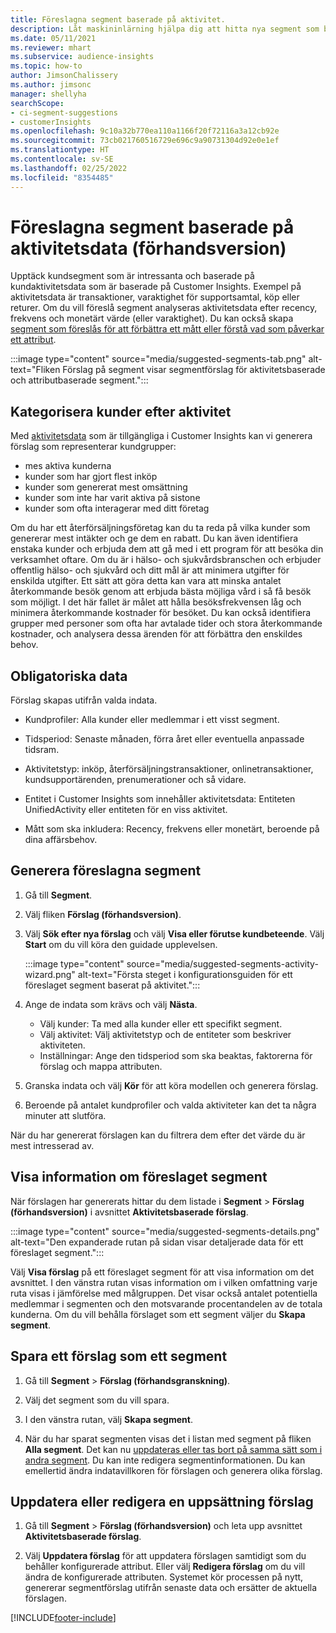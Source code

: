```yaml
---
title: Föreslagna segment baserade på aktivitet.
description: Låt maskininlärning hjälpa dig att hitta nya segment som bygger på kundaktiviteter.
ms.date: 05/11/2021
ms.reviewer: mhart
ms.subservice: audience-insights
ms.topic: how-to
author: JimsonChalissery
ms.author: jimsonc
manager: shellyha
searchScope:
- ci-segment-suggestions
- customerInsights
ms.openlocfilehash: 9c10a32b770ea110a1166f20f72116a3a12cb92e
ms.sourcegitcommit: 73cb021760516729e696c9a90731304d92e0e1ef
ms.translationtype: HT
ms.contentlocale: sv-SE
ms.lasthandoff: 02/25/2022
ms.locfileid: "8354485"
---
```

# <a name="suggested-segments-based-on-activity-data-preview"></a>Föreslagna segment baserade på aktivitetsdata (förhandsversion)

Upptäck kundsegment som är intressanta och baserade på kundaktivitetsdata som är baserade på Customer Insights. Exempel på aktivitetsdata är transaktioner, varaktighet för supportsamtal, köp eller returer. Om du vill föreslå segment analyseras aktivitetsdata efter recency, frekvens och monetärt värde (eller varaktighet). Du kan också skapa [segment som föreslås för att förbättra ett mått eller förstå vad som påverkar ett attribut](suggested-segments.md).

:::image type="content" source="media/suggested-segments-tab.png" alt-text="Fliken Förslag på segment visar segmentförslag för aktivitetsbaserade och attributbaserade segment.":::

## <a name="categorize-customers-by-activity"></a>Kategorisera kunder efter aktivitet

Med [aktivitetsdata](activities.md) som är tillgängliga i Customer Insights kan vi generera förslag som representerar kundgrupper:

- mes aktiva kunderna 
- kunder som har gjort flest inköp 
- kunder som genererat mest omsättning 
- kunder som inte har varit aktiva på sistone 
- kunder som ofta interagerar med ditt företag  

Om du har ett återförsäljningsföretag kan du ta reda på vilka kunder som genererar mest intäkter och ge dem en rabatt. Du kan även identifiera enstaka kunder och erbjuda dem att gå med i ett program för att besöka din verksamhet oftare.
Om du är i hälso- och sjukvårdsbranschen och erbjuder offentlig hälso- och sjukvård och ditt mål är att minimera utgifter för enskilda utgifter. Ett sätt att göra detta kan vara att minska antalet återkommande besök genom att erbjuda bästa möjliga vård i så få besök som möjligt. I det här fallet är målet att hålla besöksfrekvensen låg och minimera återkommande kostnader för besöket. Du kan också identifiera grupper med personer som ofta har avtalade tider och stora återkommande kostnader, och analysera dessa ärenden för att förbättra den enskildes behov. 

## <a name="required-data"></a>Obligatoriska data

Förslag skapas utifrån valda indata. 

- Kundprofiler: Alla kunder eller medlemmar i ett visst segment. 

- Tidsperiod: Senaste månaden, förra året eller eventuella anpassade tidsram.

- Aktivitetstyp: inköp, återförsäljningstransaktioner, onlinetransaktioner, kundsupportärenden, prenumerationer och så vidare.  

- Entitet i Customer Insights som innehåller aktivitetsdata: Entiteten UnifiedActivity eller entiteten för en viss aktivitet. 

- Mått som ska inkludera: Recency, frekvens eller monetärt, beroende på dina affärsbehov.

## <a name="generate-suggested-segments"></a>Generera föreslagna segment

1. Gå till **Segment**.

1. Välj fliken **Förslag (förhandsversion)**.

1. Välj **Sök efter nya förslag** och välj **Visa eller förutse kundbeteende**. Välj **Start** om du vill köra den guidade upplevelsen.

   :::image type="content" source="media/suggested-segments-activity-wizard.png" alt-text="Första steget i konfigurationsguiden för ett föreslaget segment baserat på aktivitet.":::

1. Ange de indata som krävs och välj **Nästa**.

   - Välj kunder: Ta med alla kunder eller ett specifikt segment.
   - Välj aktivitet: Välj aktivitetstyp och de entiteter som beskriver aktiviteten.
   - Inställningar: Ange den tidsperiod som ska beaktas, faktorerna för förslag och mappa attributen.

1. Granska indata och välj **Kör** för att köra modellen och generera förslag.

1. Beroende på antalet kundprofiler och valda aktiviteter kan det ta några minuter att slutföra. 

När du har genererat förslagen kan du filtrera dem efter det värde du är mest intresserad av. 

## <a name="view-details-of-a-suggested-segment"></a>Visa information om föreslaget segment

När förslagen har genererats hittar du dem listade i **Segment** > **Förslag (förhandsversion)** i avsnittet **Aktivitetsbaserade förslag**.

:::image type="content" source="media/suggested-segments-details.png" alt-text="Den expanderade rutan på sidan visar detaljerade data för ett föreslaget segment.":::

Välj **Visa förslag** på ett föreslaget segment för att visa information om det avsnittet. I den vänstra rutan visas information om i vilken omfattning varje ruta visas i jämförelse med målgruppen. Det visar också antalet potentiella medlemmar i segmenten och den motsvarande procentandelen av de totala kunderna. Om du vill behålla förslaget som ett segment väljer du **Skapa segment**.    

## <a name="save-a-suggestion-as-a-segment"></a>Spara ett förslag som ett segment

1. Gå till **Segment** > **Förslag (förhandsgranskning)**.

1. Välj det segment som du vill spara. 

1. I den vänstra rutan, välj **Skapa segment**. 

1. När du har sparat segmenten visas det i listan med segment på fliken **Alla segment**. Det kan nu [uppdateras eller tas bort på samma sätt som i andra segment](segments.md). Du kan inte redigera segmentinformationen. Du kan emellertid ändra indatavillkoren för förslagen och generera olika förslag.

## <a name="refresh-or-edit-a-set-of-suggestions"></a>Uppdatera eller redigera en uppsättning förslag

1. Gå till **Segment** > **Förslag (förhandsversion)** och leta upp avsnittet **Aktivitetsbaserade förslag**.

1. Välj **Uppdatera förslag** för att uppdatera förslagen samtidigt som du behåller konfigurerade attribut. Eller välj **Redigera förslag** om du vill ändra de konfigurerade attributen. Systemet kör processen på nytt, genererar segmentförslag utifrån senaste data och ersätter de aktuella förslagen.

[!INCLUDE[footer-include](../includes/footer-banner.md)]
